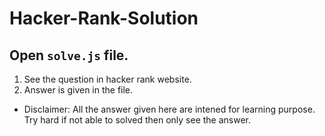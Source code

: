 # Hacker-Rank-Solution

## Open `solve.js` file.
1. See the question in hacker rank website.
2. Answer is given in the file.

* Disclaimer: All the answer given here are intened for learning purpose. Try hard if not able to solved then only see the answer.
